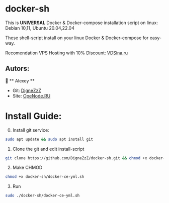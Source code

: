 # docker-sh
This is <b>UNIVERSAL</b> Docker &amp; Docker-compose installation script on linux: Debian 10,11, Ubuntu 20.04,22.04

These shell-script install on your linux Docker & Docker-compose for easy-way.

Recomendation VPS Hosting with 10% Discount: 	[VDSina.ru](https://vdsina.ru/?partner=rwmhc7jbcg)


## Autors:

👤 ** Alexey **
* Git: [DigneZzZ](https://github.com/DigneZzZ)
* Site: [OpeNode.RU](https://openode.ru)

# Install Guide:


0. Install git service:
```bash
sudo apt update && sudo apt install git
```
1. Clone the git and edit install-script
```bash
git clone https://github.com/DigneZzZ/docker-sh.git && chmod +x docker-sh/docker-ce-yml.sh && sudo ./docker-sh/docker-ce-yml.sh
```
2. Make CHMOD
```bash
chmod +x docker-sh/docker-ce-yml.sh
```
3. Run
```bash
sudo ./docker-sh/docker-ce-yml.sh
```

